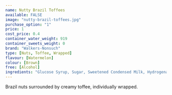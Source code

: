 ```yaml
---
name: Nutty Brazil Toffees
available: FALSE
image: "nutty-brazil-toffees.jpg"
purchase_option: "1"
price: 1
cost_price: 0.4
container_water_weight: 919
container_sweets_weight: 0
brand: "Walkers-Nonsuch"
type: [Nuts, Toffee, Wrapped]
flavour: [Watermelon]
colour: [Brown]
free: [Alcohol]
ingredients: "Glucose Syrup, Sugar, Sweetened Condensed Milk, Hydrogenated Vegeatble Oil, Brazil Nuts, Butter, Salt, Emulsifier (E471), Flavourings"
---
```

Brazil nuts surrounded by creamy toffee, individually wrapped.